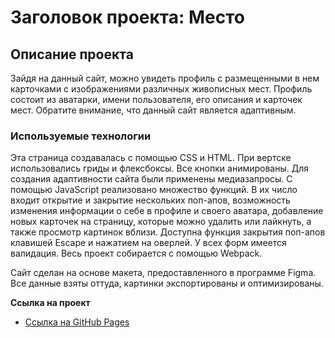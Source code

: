 # Заголовок проекта: Место

## Описание проекта
Зайдя на данный сайт, можно увидеть профиль с размещенными в нем карточками с изображениями различных живописных мест. Профиль состоит из аватарки, имени пользователя, его описания и карточек мест.
Обратите внимание, что данный сайт является адаптивным.

### Используемые технологии
Эта страница создавалась с помощью CSS и HTML. При вертске использовались гриды и флексбоксы. Все кнопки анимированы. Для создания адаптивности сайта были применены медиазапросы.
С помощью JavaScript реализовано множество функций. В их число входит открытие и закрытие нескольких поп-апов, возможность изменения информации о себе в профиле и своего аватара, добавление новых карточек на страницу, которые можно удалить или лайкнуть, а также просмотр картинок вблизи.
Доступна функция закрытия поп-апов клавишей Escape и нажатием на оверлей.
У всех форм имеется валидация.
Весь проект собирается с помощью Webpack.

Сайт сделан на основе макета, предоставленного в программе Figma. Все данные взяты оттуда, картинки экспортированы и оптимизированы.

**Ссылка на проект**

* [Ссылка на GitHub Pages](https://emelyanova-arina-29.github.io/mesto)



